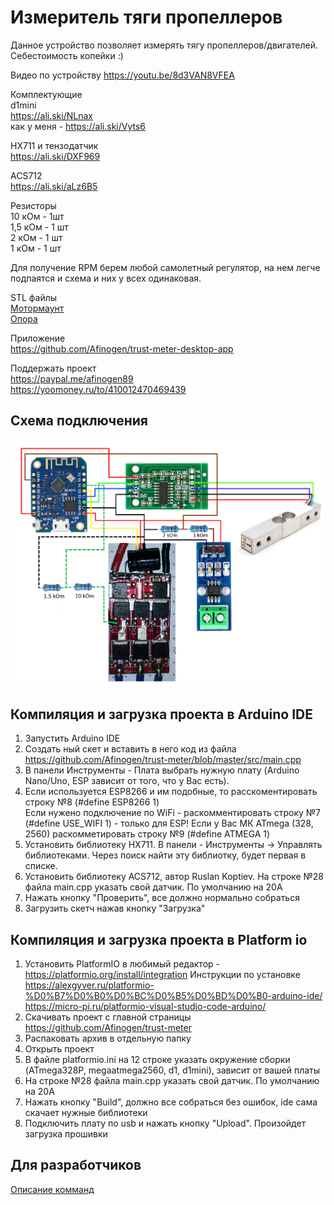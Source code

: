 # Измеритель тяги пропеллеров  

Данное устройство позволяет измерять тягу пропеллеров/двигателей. Себестоимость копейки :)  

Видео по устройству https://youtu.be/8d3VAN8VFEA

Комплектующие  
d1mini  
https://ali.ski/NLnax  
как у меня - https://ali.ski/Vyts6  

HX711 и тензодатчик  
https://ali.ski/DXF969  

ACS712  
https://ali.ski/aLz6B5  

Резисторы  
10 кОм - 1шт  
1,5 кОм - 1 шт  
2 кОм  - 1 шт  
1 кОм  - 1 шт  

Для получение RPM берем любой самолетный регулятор, на нем легче подпаятся и схема и них у всех одинаковая.  

STL файлы  
[Мотормаунт](docs/motormaunt_2212.stl)  
[Опора](docs/main.stl)

Приложение  
https://github.com/Afinogen/trust-meter-desktop-app  

Поддержать проект  
https://paypal.me/afinogen89  
https://yoomoney.ru/to/410012470469439  

## Схема подключения

![](docs/wire_connection.png)

## Компиляция и загрузка проекта в Arduino IDE  
1. Запустить Arduino IDE  
2. Создать ный скет и вставить в него код из файла https://github.com/Afinogen/trust-meter/blob/master/src/main.cpp  
3. В панели Инструменты - Плата выбрать нужную плату (Arduino Nano/Uno, ESP зависит от того, что у Вас есть).
4. Если используется ESP8266 и им подобные, то расскоментировать строку №8 (#define ESP8266 1)      
    Если нужено подключение по WiFi - раскомментировать строку №7 (#define USE_WIFI 1) - только для ESP!
    Если у Вас МК ATmega (328, 2560) раскомметировать строку №9 (#define ATMEGA 1)
5. Установить библиотеку HX711. В панели - Инструменты -> Управлять библиотеками. Через поиск найти эту библиотку, будет первая в списке.
6. Установить библиотеку ACS712, автор Ruslan Koptiev. На строке №28 файла main.cpp указать свой датчик. По умолчанию на 20А  
7. Нажать кнопку "Проверить", все должно нормально собраться
8. Загрузить скетч нажав кнопку "Загрузка"

## Компиляция и загрузка проекта в Platform io  
1. Установить PlatformIO в любимый редактор  - https://platformio.org/install/integration
    Инструкции по установке https://alexgyver.ru/platformio-%D0%B7%D0%B0%D0%BC%D0%B5%D0%BD%D0%B0-arduino-ide/  https://micro-pi.ru/platformio-visual-studio-code-arduino/  
2. Скачивать проект с главной страницы https://github.com/Afinogen/trust-meter  
3. Распаковать архив в отдельную папку  
4. Открыть проект  
5. В файле platformio.ini на 12 строке указать окружение сборки (ATmega328P, megaatmega2560, d1, d1mini), зависит от вашей платы  
6. На строке №28 файла main.cpp указать свой датчик. По умолчанию на 20А  
7. Нажать кнопку "Build", должно все собраться без ошибок, ide сама скачает нужные библиотеки  
8. Подключить плату по usb и нажать кнопку "Upload". Произойдет загрузка прошивки  

## Для разработчиков  
[Описание комманд](docs/commands.md)

